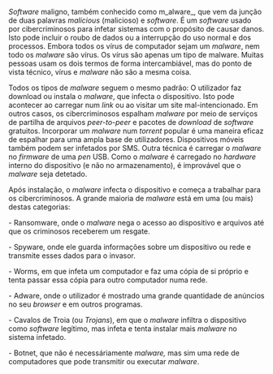 ﻿_Software_ maligno, também conhecido como m_alware_, que vem da junção de duas palavras _malicious_ (malicioso) e _software_. É um _software_ usado por cibercriminosos para infetar sistemas com o propósito de causar danos. Isto pode incluir o roubo de dados ou a interrupção do uso normal e dos processos. Embora todos os vírus de computador sejam um _malware_, nem todo os _malware_ são vírus. Os vírus são apenas um tipo de malware. Muitas pessoas usam os dois termos de forma intercambiável, mas do ponto de vista técnico, vírus e _malware_ não são a mesma coisa.  

Todos os tipos de _malware_ seguem o mesmo padrão: O utilizador faz download ou instala o _malware_, que infecta o dispositivo. Isto pode acontecer ao carregar num _link_ ou ao visitar um site mal-intencionado. Em outros casos, os cibercriminosos espalham _malware_ por meio de serviços de partilha de arquivos _peer-to-peer_ e pacotes de _download_ de _software_ gratuitos. Incorporar um _malware_ num _torrent_ popular é uma maneira eficaz de espalhar para uma ampla base de utilizadores. Dispositivos móveis também podem ser infetados por SMS. Outra técnica é carregar o _malware_ no _firmware_ de uma _pen_ USB. Como o _malware_ é carregado no _hardware_ interno do dispositivo (e não no armazenamento), é improvável que o _malware_ seja detetado.  

Após instalação, o _malware_ infecta o dispositivo e começa a trabalhar para os cibercriminosos. A grande maioria de _malware_ está em uma (ou mais) destas categorias:

\- Ransomware, onde o _malware_ nega o acesso ao dispositivo e arquivos até que os criminosos receberem um resgate.  

\- Spyware, onde ele guarda informações sobre um dispositivo ou rede e transmite esses dados para o invasor.

\- Worms, em que infeta um computador e faz uma cópia de si próprio e tenta passar essa cópia para outro computador numa rede.

\- Adware, onde o utilizador é mostrado uma grande quantidade de anúncios no seu _browser_ e em outros programas.

\- Cavalos de Troia (ou _Trojans_), em que o _malware_ infiltra o dispositivo como _software_ legítimo, mas infeta e tenta instalar mais _malware_ no sistema infetado.

\- Botnet, que não é necessáriamente _malware,_ mas sim uma rede de computadores que pode transmitir ou executar _malware_.